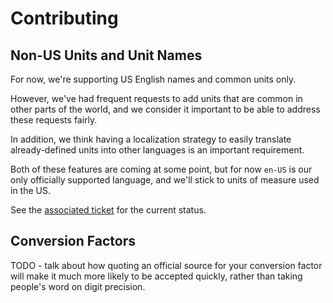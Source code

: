 # Contributing
## Non-US Units and Unit Names
For now, we're supporting US English names and common units only.

However, we've had frequent requests to add units that are common in other parts of the world, and we consider it important to be able to address these requests fairly.

In addition, we think having a localization strategy to easily translate already-defined units into other languages is an important requirement.

Both of these features are coming at some point, but for now `en-US` is our only officially supported language, and we'll stick to units of measure used in the US.

See the [associated ticket]((/../../issues/3)) for the current status.

## Conversion Factors
TODO - talk about how quoting an official source for your conversion factor will make it much more likely to be accepted quickly, rather than taking people's word on digit precision.

